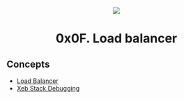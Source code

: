 <p align="center">
   <img src="https://s3.amazonaws.com/intranet-projects-files/holbertonschool-sysadmin_devops/275/qfdked8.png">

<h1 align="center"> 0x0F. Load balancer

## Concepts
* [Load Balancer](https://intranet.hbtn.io/concepts/46)
* [Xeb Stack Debugging](https://intranet.hbtn.io/concepts/68)
